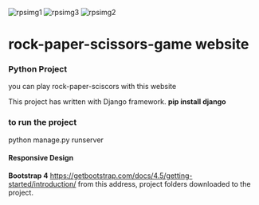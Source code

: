 ![rpsimg1](https://user-images.githubusercontent.com/85527587/136817972-1a9cea7b-9517-445d-a24a-78959949c7ef.png)
![rpsimg3](https://user-images.githubusercontent.com/85527587/136818006-eb07bfb5-2cf8-438b-9ec4-6dc5a8eac125.png)
![rpsimg2](https://user-images.githubusercontent.com/85527587/136818023-9004a234-2e6e-4578-8503-74370f88a25a.png)
# rock-paper-scissors-game website
### Python Project
you can play rock-paper-sciscors with this website

This project has written with Django framework.
**pip install django**
### to run the project
python manage.py runserver


#### Responsive Design
**Bootstrap 4**
https://getbootstrap.com/docs/4.5/getting-started/introduction/
from this address, project folders downloaded to the project.
